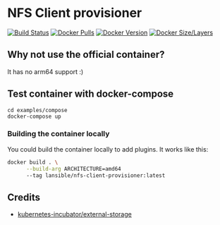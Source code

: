 # NFS Client provisioner
[![Build Status](https://cloud.drone.io/api/badges/LANsible/docker-nfs-client-provisioner/status.svg)](https://cloud.drone.io/LANsible/docker-nfs-client-provisioner)
[![Docker Pulls](https://img.shields.io/docker/pulls/lansible/nfs-client-provisioner.svg)](https://hub.docker.com/r/lansible/nfs-client-provisioner)
[![Docker Version](https://images.microbadger.com/badges/version/lansible/nfs-client-provisioner:latest.svg)](https://microbadger.com/images/lansible/nfs-client-provisioner:latest)
[![Docker Size/Layers](https://images.microbadger.com/badges/image/lansible/nfs-client-provisioner:latest.svg)](https://microbadger.com/images/lansible/nfs-client-provisioner:latest)

## Why not use the official container?

It has no arm64 support :)

## Test container with docker-compose

```
cd examples/compose
docker-compose up
```

### Building the container locally

You could build the container locally to add plugins. It works like this:

```bash
docker build . \
      --build-arg ARCHITECTURE=amd64
      --tag lansible/nfs-client-provisioner:latest
```

## Credits

* [kubernetes-incubator/external-storage](https://github.com/kubernetes-incubator/external-storage/tree/master/nfs-client)